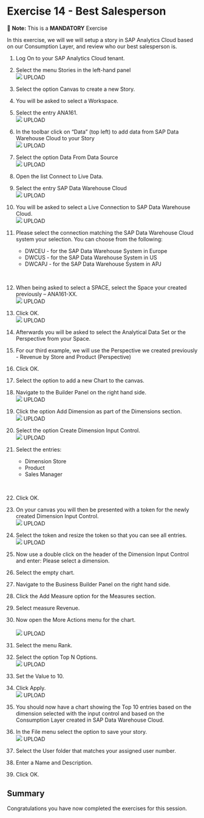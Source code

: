# Exercise 14 - Best Salesperson

:memo: **Note:** This is a <strong>MANDATORY</strong>  Exercise

In this exercise, we will we will setup a story in SAP Analytics Cloud based on our Consumption Layer, and review who
our best salesperson is.

1. Log On to your SAP Analytics Cloud tenant.
2. Select the menu Stories in the left-hand panel
<br>![](images/00_00_0401.png) UPLOAD

3. Select the option Canvas to create a new Story.
4. You will be asked to select a Workspace.
5. Select the entry ANA161.
<br>![](images/00_00_0402.png) UPLOAD

6. In the toolbar click on “Data” (top left) to add data from SAP Data Warehouse Cloud to your Story
<br>![](images/00_00_0403.png) UPLOAD

7. Select the option Data From Data Source
<br>![](images/00_00_0404.png) UPLOAD

8. Open the list Connect to Live Data.
9. Select the entry SAP Data Warehouse Cloud
<br>![](images/00_00_0405.png) UPLOAD

10. You will be asked to select a Live Connection to SAP Data Warehouse Cloud.
<br>![](images/00_00_0406.png) UPLOAD

11. Please select the connection matching the SAP Data Warehouse Cloud system your selection. You can
choose from the following:<br><ul><li>DWCEU - for the SAP Data Warehouse System in Europe</li><li>DWCUS - for the SAP Data Warehouse System in US</li><li>DWCAPJ - for the SAP Data Warehouse System in APJ
<br>

12. When being asked to select a SPACE, select the Space your created previously – ANA161-XX.
<br>![](images/00_00_0407.png) UPLOAD
  
13. Click OK. 
<br>![](images/00_00_0408.png) UPLOAD

14. Afterwards you will be asked to select the Analytical Data Set or the Perspective from your Space.
15. For our third example, we will use the Perspective we created previously - Revenue by Store and Product
(Perspective)
16. Click OK.
17. Select the option to add a new Chart to the canvas.
18. Navigate to the Builder Panel on the right hand side.
<br>![](images/00_00_0409.png) UPLOAD

19. Click the option Add Dimension as part of the Dimensions section.
<br>![](images/00_00_0410.png) UPLOAD

20. Select the option Create Dimension Input Control.
<br>![](images/00_00_0411.png) UPLOAD
  
21. Select the entries:<br><ul><li>Dimension Store</li><li>Product</li><li>Sales Manager
<br>

22. Click OK.
23. On your canvas you will then be presented with a token for the newly created Dimension Input Control.
<br>![](images/00_00_0412.png) UPLOAD

24. Select the token and resize the token so that you can see all entries.
<br>![](images/00_00_0413.png) UPLOAD
  
25. Now use a double click on the header of the Dimension Input Control and enter: Please select a dimension.
26. Select the empty chart.
27. Navigate to the Business Builder Panel on the right hand side.
28. Click the Add Measure option for the Measures section.
29. Select measure Revenue.
30. Now open the More Actions menu for the chart.  
<br>![](images/00_00_0414.png) UPLOAD
  
31. Select the menu Rank.  
32. Select the option Top N Options.
<br>![](images/00_00_0415.png) UPLOAD
  
33. Set the Value to 10.
34. Click Apply. 
<br>![](images/00_00_0416.png) UPLOAD
  
35. You should now have a chart showing the Top 10 entries based on the dimension selected with the input
control and based on the Consumption Layer created in SAP Data Warehouse Cloud.
36. In the File menu select the option to save your story.
<br>![](images/00_00_0417.png) UPLOAD
  
37. Select the User folder that matches your assigned user number.
38. Enter a Name and Description.
39. Click OK.  


## Summary

Congratulations you have now completed the exercises for this session.


